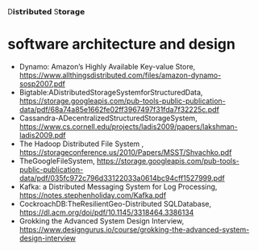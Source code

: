 D𝗶𝘀𝘁𝗿𝗶𝗯𝘂𝘁𝗲𝗱 S𝘁𝗼𝗿𝗮𝗴𝗲

# software architecture and design
+ Dynamo: Amazon’s Highly Available Key-value Store, https://www.allthingsdistributed.com/files/amazon-dynamo-sosp2007.pdf
+ Bigtable:ADistributedStorageSystemforStructuredData, https://storage.googleapis.com/pub-tools-public-publication-data/pdf/68a74a85e1662fe02ff3967497f31fda7f32225c.pdf
+ Cassandra-ADecentralizedStructuredStorageSystem, https://www.cs.cornell.edu/projects/ladis2009/papers/lakshman-ladis2009.pdf
+ The Hadoop Distributed File System , https://storageconference.us/2010/Papers/MSST/Shvachko.pdf
+ TheGoogleFileSystem, https://storage.googleapis.com/pub-tools-public-publication-data/pdf/035fc972c796d33122033a0614bc94cff1527999.pdf
+ Kafka: a Distributed Messaging System for Log Processing, https://notes.stephenholiday.com/Kafka.pdf
+ CockroachDB:TheResilientGeo-Distributed SQLDatabase, https://dl.acm.org/doi/pdf/10.1145/3318464.3386134
+ Grokking the Advanced System Design Interview, https://www.designgurus.io/course/grokking-the-advanced-system-design-interview

